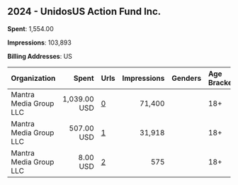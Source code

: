 ## 2024 - UnidosUS Action Fund Inc. 
**Spent**: 1,554.00

**Impressions**: 103,893

**Billing Addresses**: US

|Organization|Spent|Urls|Impressions|Genders|Age Brackets|Country Codes|
|:---|---:|:---|---:|:---|:---|:---|
|Mantra Media Group LLC|1,039.00 USD|[0](https://www.snap.com/political-ads/asset/3f5ff0bd47b7e3f5883e5933238c16f2aee26b621bbb94e5865ff2cb15c36735?mediaType=png)|71,400||18+||
|Mantra Media Group LLC|507.00 USD|[1](https://www.snap.com/political-ads/asset/c9a841eb724f1643408b8f27948d6580c5cdbe702d1d9871b05c9079acb6972e?mediaType=jpeg)|31,918||18+||
|Mantra Media Group LLC|8.00 USD|[2](https://www.snap.com/political-ads/asset/c9a841eb724f1643408b8f27948d6580c5cdbe702d1d9871b05c9079acb6972e?mediaType=jpeg)|575||18+||

